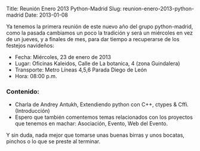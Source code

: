 Title: Reunión Enero 2013 Python-Madrid
Slug: reunion-enero-2013-python-madrid
Date: 2013-01-08

Ya tenemos la primera reunión de este nuevo año del grupo python-madrid, como la pasada cambiamos un poco la tradición y será un miércoles en vez de un jueves, y a finales de mes, para dar tiempo a recuperarse de los festejos navideños:

 * Fecha: Miércoles, 23 de enero de 2013
 * Lugar: Oficinas Kaleidos, Calle de La botanica, 4 (zona Guindalera) 
 * Transporte: Metro Líneas 4,5,6 Parada Diego de León
 * Hora: 08:00 p.m.

### Contenido: ###

* Charla de Andrey Antukh, Extendiendo python con C++, ctypes & Cffi. (Introducción)
* Espero que también comentemos temas relacionados con los proyectos que tenemos en machar: Asociación, Evento, Web del Evento.

Y sin duda, nada mejor que tomarse unas buenas birras y unos bocatas, pinchos o lo que se preste al terminar.
